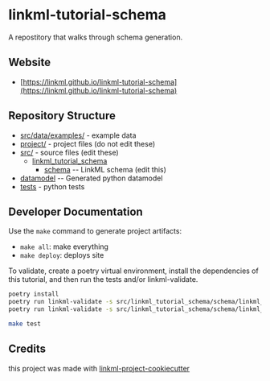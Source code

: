 # linkml-tutorial-schema

A repostitory that walks through schema generation. 

## Website

* [https://linkml.github.io/linkml-tutorial-schema](https://linkml.github.io/linkml-tutorial-schema)

## Repository Structure

* [src/data/examples/](src/data/examples/Person-001.yaml) - example data
* [project/](project/) - project files (do not edit these)
* [src/](src/) - source files (edit these)
    * [linkml_tutorial_schema](src/linkml_tutorial_schema)
        * [schema](src/linkml_tutorial_schema/schema) -- LinkML schema (edit this)
* [datamodel](src/linkml_tutorial_schema/datamodel) -- Generated python datamodel
* [tests](tests/) - python tests

## Developer Documentation

Use the `make` command to generate project artifacts:

- `make all`: make everything
- `make deploy`: deploys site

To validate, create a poetry virtual environment, install the dependencies of this tutorial, and then
run the tests and/or linkml-validate.

```bash
poetry install
poetry run linkml-validate -s src/linkml_tutorial_schema/schema/linkml_tutorial_schema.yaml src/data/examples/Person-001.yaml --target-class PersonCollection
poetry run linkml-validate -s src/linkml_tutorial_schema/schema/linkml_tutorial_schema.yaml src/data/examples/Animal-001.yaml --target-class AnimalCollection
```

```bash
make test
```


## Credits

this project was made with [linkml-project-cookiecutter](https://github.com/linkml/linkml-project-cookiecutter)
